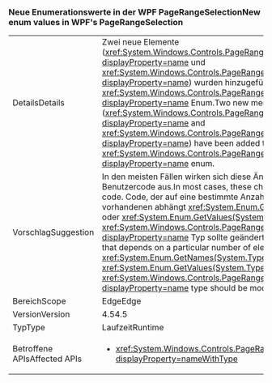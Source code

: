 ### <a name="new-enum-values-in-wpfs-pagerangeselection"></a><span data-ttu-id="52714-101">Neue Enumerationswerte in der WPF PageRangeSelection</span><span class="sxs-lookup"><span data-stu-id="52714-101">New enum values in WPF's PageRangeSelection</span></span>

|   |   |
|---|---|
|<span data-ttu-id="52714-102">Details</span><span class="sxs-lookup"><span data-stu-id="52714-102">Details</span></span>|<span data-ttu-id="52714-103">Zwei neue Elemente (<xref:System.Windows.Controls.PageRangeSelection.CurrentPage?displayProperty=name> und <xref:System.Windows.Controls.PageRangeSelection.SelectedPages?displayProperty=name>) wurden hinzugefügt, um die <xref:System.Windows.Controls.PageRangeSelection?displayProperty=name> Enum.</span><span class="sxs-lookup"><span data-stu-id="52714-103">Two new members (<xref:System.Windows.Controls.PageRangeSelection.CurrentPage?displayProperty=name> and <xref:System.Windows.Controls.PageRangeSelection.SelectedPages?displayProperty=name>) have been added to the <xref:System.Windows.Controls.PageRangeSelection?displayProperty=name> enum.</span></span>|
|<span data-ttu-id="52714-104">Vorschlag</span><span class="sxs-lookup"><span data-stu-id="52714-104">Suggestion</span></span>|<span data-ttu-id="52714-105">In den meisten Fällen wirken sich diese Änderungen nicht auf Benutzercode aus.</span><span class="sxs-lookup"><span data-stu-id="52714-105">In most cases, these changes won't impact user code.</span></span> <span data-ttu-id="52714-106">Code, der auf eine bestimmte Anzahl von Elementen, die in vorhandenen abhängt <xref:System.Enum.GetNames(System.Type)> oder <xref:System.Enum.GetValues(System.Type)> Ruft für die <xref:System.Windows.Controls.PageRangeSelection?displayProperty=name> Typ sollte geändert werden, obwohl.</span><span class="sxs-lookup"><span data-stu-id="52714-106">Code that depends on a particular number of elements existing in <xref:System.Enum.GetNames(System.Type)> or <xref:System.Enum.GetValues(System.Type)> calls on the <xref:System.Windows.Controls.PageRangeSelection?displayProperty=name> type should be modified, though.</span></span>|
|<span data-ttu-id="52714-107">Bereich</span><span class="sxs-lookup"><span data-stu-id="52714-107">Scope</span></span>|<span data-ttu-id="52714-108">Edge</span><span class="sxs-lookup"><span data-stu-id="52714-108">Edge</span></span>|
|<span data-ttu-id="52714-109">Version</span><span class="sxs-lookup"><span data-stu-id="52714-109">Version</span></span>|<span data-ttu-id="52714-110">4.5</span><span class="sxs-lookup"><span data-stu-id="52714-110">4.5</span></span>|
|<span data-ttu-id="52714-111">Typ</span><span class="sxs-lookup"><span data-stu-id="52714-111">Type</span></span>|<span data-ttu-id="52714-112">Laufzeit</span><span class="sxs-lookup"><span data-stu-id="52714-112">Runtime</span></span>|
|<span data-ttu-id="52714-113">Betroffene APIs</span><span class="sxs-lookup"><span data-stu-id="52714-113">Affected APIs</span></span>|<ul><li><xref:System.Windows.Controls.PageRangeSelection?displayProperty=nameWithType></li></ul>|

